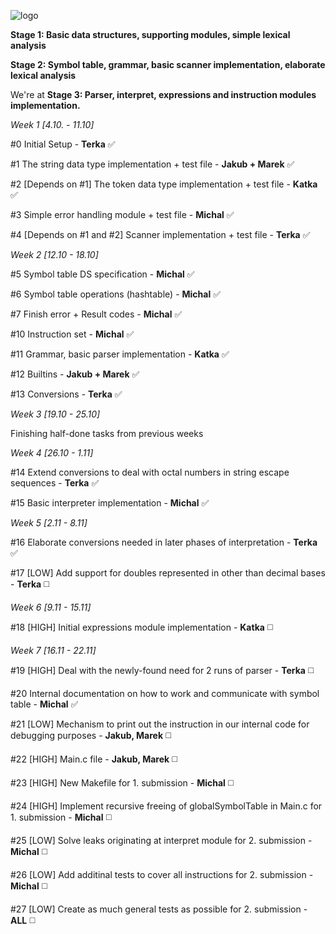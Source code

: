![logo](http://i.imgur.com/mrVumMH.png)

 **Stage 1: Basic data structures, supporting modules, simple lexical analysis**

 **Stage 2: Symbol table, grammar, basic scanner implementation, elaborate lexical analysis**

We're at **Stage 3: Parser, interpret, expressions and instruction modules implementation.**

_Week 1 [4.10. - 11.10]_
  
   #0 Initial Setup - **Terka** :white_check_mark:
  
   #1 The string data type implementation + test file - **Jakub + Marek** :white_check_mark:
  
   #2 [Depends on #1] The token data type implementation + test file - **Katka** :white_check_mark:
  
   #3 Simple error handling module + test file - **Michal** :white_check_mark:
  
   #4 [Depends on #1 and #2] Scanner implementation + test file - **Terka** :white_check_mark:
   
_Week 2 [12.10 - 18.10]_
  
  #5 Symbol table DS specification - **Michal** :white_check_mark:
  
  #6 Symbol table operations (hashtable) - **Michal** :white_check_mark:
  
  #7 Finish error + Result codes - **Michal** :white_check_mark:
  
  #10 Instruction set - **Michal** :white_check_mark:
  
  #11 Grammar, basic parser implementation - **Katka** :white_check_mark:
  
  #12 Builtins - **Jakub + Marek** :white_check_mark:
  
  #13 Conversions - **Terka** :white_check_mark:
  
_Week 3 [19.10 - 25.10]_

  Finishing half-done tasks from previous weeks

_Week 4 [26.10 - 1.11]_

  #14 Extend conversions to deal with octal numbers in string escape sequences - **Terka** :white_check_mark:
  
  #15 Basic interpreter implementation - **Michal** :white_check_mark:

_Week 5 [2.11 - 8.11]_

  #16 Elaborate conversions needed in later phases of interpretation - **Terka** :white_check_mark:
  
  #17 [LOW] Add support for doubles represented in other than decimal bases - **Terka** :white_medium_square:
  
_Week 6 [9.11 - 15.11]_
  
  #18 [HIGH] Initial expressions module implementation - **Katka** :white_medium_square:
  
_Week 7 [16.11 - 22.11]_
  
  #19 [HIGH] Deal with the newly-found need for 2 runs of parser - **Terka** :white_medium_square:
  
  #20 Internal documentation on how to work and communicate with symbol table - **Michal** :white_check_mark:
  
  #21 [LOW] Mechanism to print out the instruction in our internal code for debugging purposes - **Jakub, Marek** :white_medium_square:

  #22 [HIGH] Main.c file - **Jakub, Marek** :white_medium_square:
  
  #23 [HIGH] New Makefile for 1. submission - **Michal** :white_medium_square:
  
  #24 [HIGH] Implement recursive freeing of globalSymbolTable in Main.c for 1. submission - **Michal** :white_medium_square:
  
  #25 [LOW] Solve leaks originating at interpret module for 2. submission - **Michal** :white_medium_square:
  
  #26 [LOW] Add additinal tests to cover all instructions for 2. submission - **Michal** :white_medium_square:
  
  #27 [LOW] Create as much general tests as possible for 2. submission - **ALL** :white_medium_square:
